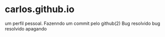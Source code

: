 # carlos.github.io
um perfil pessoal. Fazenndo um commit pelo github(2)
Bug resolvido
bug resolvido
apagando 
